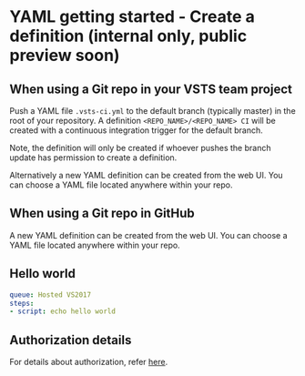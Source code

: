 # YAML getting started - Create a definition (internal only, public preview soon)

## When using a Git repo in your VSTS team project

Push a YAML file `.vsts-ci.yml` to the default branch (typically master) in the root
of your repository. A definition `<REPO_NAME>/<REPO_NAME> CI` will be created with a
continuous integration trigger for the default branch.

Note, the definition will only be created if whoever pushes the branch update has
permission to create a definition.

Alternatively a new YAML definition can be created from the web UI. You can choose
a YAML file located anywhere within your repo.

## When using a Git repo in GitHub

A new YAML definition can be created from the web UI. You can choose a YAML file
located anywhere within your repo.

## Hello world

```yaml
queue: Hosted VS2017
steps:
- script: echo hello world
```

## Authorization details

For details about authorization, refer [here](yamlgettingstarted-authz.md).
